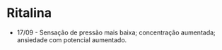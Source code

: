# Ritalina

* 17/09 - Sensação de pressão mais baixa; concentração aumentada; ansiedade com potencial aumentado.
 